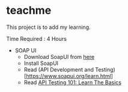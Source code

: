 # teachme
This project is to add my learning.

Time Required : 4 Hours
* SOAP UI
  * Download SoapUI from [here](https://www.soapui.org/downloads/latest-release.html)
  * Install SoapUI
  * Read (API Development and Testing)[https://www.soapui.org/learn.html]
  * Read [API Testing 101: Learn The Basics](https://www.soapui.org/learn/functional-testing/api-testing-101.html)
